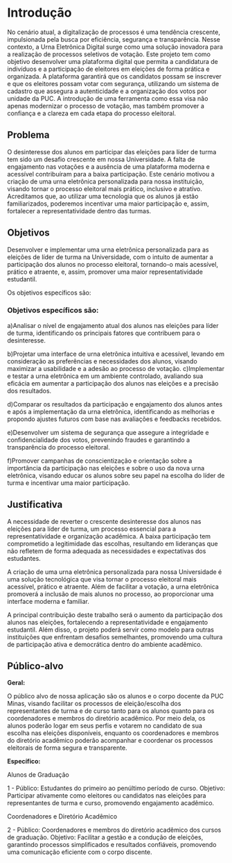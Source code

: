 # Introdução

No cenário atual, a digitalização de processos é uma tendência crescente, impulsionada pela busca por eficiência, segurança e transparência. Nesse contexto, a Urna Eletrônica Digital surge como uma solução inovadora para a realização de processos seletivos de votação. Este projeto tem como objetivo desenvolver uma plataforma digital que permita a candidatura de indivíduos e a participação de eleitores em eleições de forma prática e organizada. A plataforma garantirá que os candidatos possam se inscrever e que os eleitores possam votar com segurança, utilizando um sistema de cadastro que assegura a autenticidade e a organização dos votos por unidade da PUC. A introdução de uma ferramenta como essa visa não apenas modernizar o processo de votação, mas também promover a confiança e a clareza em cada etapa do processo eleitoral.

## Problema

O desinteresse dos alunos em participar das eleições para líder de turma tem sido um desafio crescente em nossa Universidade. A falta de engajamento nas votações e a ausência de uma plataforma moderna e acessível contribuíram para a baixa participação. Este cenário motivou a criação de uma urna eletrônica personalizada para nossa instituição, visando tornar o processo eleitoral mais prático, inclusivo e atrativo. Acreditamos que, ao utilizar uma tecnologia que os alunos já estão familiarizados, poderemos incentivar uma maior participação e, assim, fortalecer a representatividade dentro das turmas.

## Objetivos

Desenvolver e implementar uma urna eletrônica personalizada para as eleições de líder de turma na Universidade, com o intuito de aumentar a participação dos alunos no processo eleitoral, tornando-o mais acessível, prático e atraente, e, assim, promover uma maior representatividade estudantil.

Os objetivos específicos são:

### Objetivos específicos são:

a)Analisar o nível de engajamento atual dos alunos nas eleições para líder de turma, identificando os principais fatores que contribuem para o desinteresse.

b)Projetar uma interface de urna eletrônica intuitiva e acessível, levando em consideração as preferências e necessidades dos alunos, visando maximizar a usabilidade e a adesão ao processo de votação.
c)Implementar e testar a urna eletrônica em um ambiente controlado, avaliando sua eficácia em aumentar a participação dos alunos nas eleições e a precisão dos resultados.

d)Comparar os resultados da participação e engajamento dos alunos antes e após a implementação da urna eletrônica, identificando as melhorias e propondo ajustes futuros com base nas avaliações e feedbacks recebidos.

e)Desenvolver um sistema de segurança que assegure a integridade e confidencialidade dos votos, prevenindo fraudes e garantindo a transparência do processo eleitoral.

f)Promover campanhas de conscientização e orientação sobre a importância da participação nas eleições e sobre o uso da nova urna eletrônica, visando educar os alunos sobre seu papel na escolha do líder de turma e incentivar uma maior participação.

## Justificativa

A necessidade de reverter o crescente desinteresse dos alunos nas eleições para líder de turma, um processo essencial para a representatividade e organização acadêmica. A baixa participação tem comprometido a legitimidade das escolhas, resultando em lideranças que não refletem de forma adequada as necessidades e expectativas dos estudantes.

A criação de uma urna eletrônica personalizada para nossa Universidade é uma solução tecnológica que visa tornar o processo eleitoral mais acessível, prático e atraente. Além de facilitar a votação, a urna eletrônica promoverá a inclusão de mais alunos no processo, ao proporcionar uma interface moderna e familiar.

A principal contribuição deste trabalho será o aumento da participação dos alunos nas eleições, fortalecendo a representatividade e engajamento estudantil. Além disso, o projeto poderá servir como modelo para outras instituições que enfrentam desafios semelhantes, promovendo uma cultura de participação ativa e democrática dentro do ambiente acadêmico.

## Público-alvo

**Geral:**

O público alvo de nossa aplicação são os alunos e o corpo docente da PUC Minas, visando facilitar os processos de eleição/escolha dos representantes de turma e de curso tanto para os alunos quanto para os coordenadores e membros do diretório acadêmico. Por meio dela, os alunos poderão logar em seus perfis e votarem no candidato de sua escolha nas eleições disponíveis, enquanto os coordenadores e membros do diretório acadêmico poderão acompanhar e coordenar os processos eleitorais de forma segura e transparente.

**Específico:**

Alunos de Graduação

1 - Público: Estudantes do primeiro ao penúltimo período de curso.
Objetivo: Participar ativamente como eleitores ou candidatos nas eleições para representantes de turma e curso, promovendo engajamento acadêmico.

Coordenadores e Diretório Acadêmico

2 - Público: Coordenadores e membros do diretório acadêmico dos cursos de graduação.
Objetivo: Facilitar a gestão e a condução de eleições, garantindo processos simplificados e resultados confiáveis, promovendo uma comunicação eficiente com o corpo discente.


